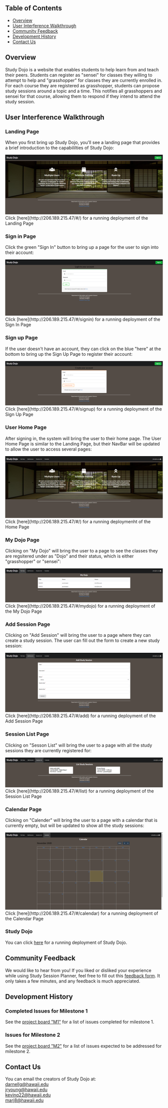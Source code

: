 ## Table of Contents

* [Overview](#overview)
* [User Interference Walkthrough](#user-interference-walkthrough)
* [Community Feedback](#community-feedback)
* [Development History](#development-history)
* [Contact Us](#contact-us)

## Overview
Study Dojo is a website that enables students to help learn from and teach their peers. Students can register as "sensei" for classes they willing to attempt to help and "grasshopper" for classes they are currently enrolled in. For each course they are registered as grasshopper, students can propose study sessions around a topic and a time. This notifies all grasshoppers and sensei for that course, allowing them to respond if they intend to attend the study session. 

## User Interference Walkthrough
### Landing Page
When you first bring up Study Dojo, you'll see a landing page that provides a brief introduction to the capabililties of Study Dojo:

<img src="doc/landing.png">
Click [here](http://206.189.215.47/#/) for a running deployment of the Landing Page


### Sign in Page
Click the green "Sign In" button to bring up a page for the user to sign into their account:

<img src="doc/sign-in.png">
Click [here](http://206.189.215.47/#/signin) for a running deployment of the Sign In Page


### Sign up Page
If the user doesn't have an account, they can click on the blue "here" at the bottom to bring up the Sign Up Page to register their account:

<img src="doc/sign-up.png">
Click [here](http://206.189.215.47/#/signup) for a running deployment of the Sign Up Page


### User Home Page
After signing in, the system will bring the user to their home page. The User Home Page is similar to the Landing Page, but their NavBar will be updated to allow the user to access several pages:

<img src="doc/home.png">
Click [here](http://206.189.215.47/#/) for a running deploymenht of the Home Page


### My Dojo Page
Clicking on "My Dojo" will bring the user to a page to see the classes they are regsitered under as "Dojo" and their status, which is either "grasshopper" or "sensei":

<img src="doc/my-dojo.png">
Click [here](http://206.189.215.47/#/mydojo) for a running deployment of the My Dojo Page


### Add Session Page
Clicking on "Add Session" will bring the user to a page where they can create a study session. The user can fill out the form to create a new study session:

<img src="doc/add-study-session.png">
Click [here](http://206.189.215.47/#/add) for a running deployment of the Add Session Page


### Session List Page
Clicking on "Sesson List" will bring the user to a page with all the study sessions they are currently registered for:

<img src="doc/list-study-session.png">
Click [here](http://206.189.215.47/#/list) for a running deployment of the Session List Page


### Calendar Page
Clicking on "Calender" will bring the user to a page with a calendar that is currently empty, but will be updated to show all the study sessions:

<img src="doc/calendar.png">
Click [here](http://206.189.215.47/#/calendar) for a running deployment of the Calendar Page


### Study Dojo
You can click [here](http://206.189.215.47/#/) for a running deployment of Study Dojo.

## Community Feedback
We would like to hear from you! If you liked or disliked your experience while using Study Session Planner, feel free to fill out this [feedback form](https://forms.gle/A39VHSd7ctdDkycN7). It only takes a few minutes, and any feedback is much appreciated.

## Development History

### Completed Issues for Milestone 1
See the [project board "M1"](https://github.com/study-dojo/study-dojo/projects/1) for a list of issues completed for milestone 1.

### Issues for Milestone 2
See the [project board "M2"](https://github.com/study-dojo/study-dojo/projects/2) for a list of issues expected to be addressed for milestone 2.

## Contact Us
You can email the creators of Study Dojo at:  
darnellg@hawaii.edu  
jryoung@hawaii.edu  
kevinq22@hawaii.edu  
marj8@hawaii.edu  
  
